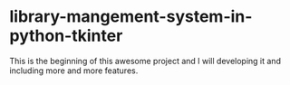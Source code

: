 # library-mangement-system-in-python-tkinter


This is the beginning of this awesome project and I will developing it and including more and more features.
